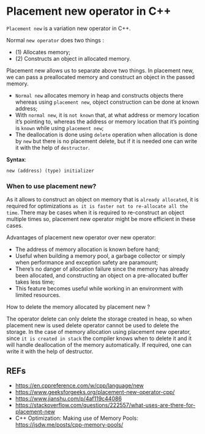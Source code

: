 
# Placement new operator in C++

`Placement new` is a variation new operator in C++.

Normal `new operator` does two things : 

- (1) Allocates memory;
- (2) Constructs an object in allocated memory.

Placement new allows us to separate above two things. In placement new, we can pass a preallocated memory and construct an object in the passed memory.


- `Normal new` allocates memory in heap and constructs objects there whereas using `placement new`, object construction can be done at known address;
- With `normal new`, it is `not known` that, at what address or memory location it’s pointing to, whereas the address or memory location that it’s pointing is `known` while using `placement new`;
- The deallocation is done using `delete` operation when allocation is done by `new` but there is no placement delete, but if it is needed one can write it with the help of `destructor`.

**Syntax**:

```
new (address) (type) initializer
```

### When to use placement new?

As it allows to construct an object on memory that is `already allocated`, it is required for optimizations `as it is faster not to re-allocate all the time`. There may be cases when it is required to re-construct an object multiple times so, placement new operator might be more efficient in these cases.

Advantages of placement new operator over new operator:

- The address of memory allocation is known before hand;
- Useful when building a memory pool, a garbage collector or simply when performance and exception safety are paramount;
- There’s no danger of allocation failure since the memory has already been allocated, and constructing an object on a pre-allocated buffer takes less time;
- This feature becomes useful while working in an environment with limited resources.


How to delete the memory allocated by placement new ?

The operator delete can only delete the storage created in heap, so when placement new is used delete operator cannot be used to delete the storage. In the case of memory allocation using placement new operator, since `it is created in stack` the compiler knows when to delete it and it will handle deallocation of the memory automatically. If required, one can write it with the help of destructor.

## REFs
- <https://en.cppreference.com/w/cpp/language/new>
- <https://www.geeksforgeeks.org/placement-new-operator-cpp/>
- <https://www.jianshu.com/p/4af119c44086>
- <https://stackoverflow.com/questions/222557/what-uses-are-there-for-placement-new>
- C++ Optimization: Making use of Memory Pools: <https://jsdw.me/posts/cpp-memory-pools/>
